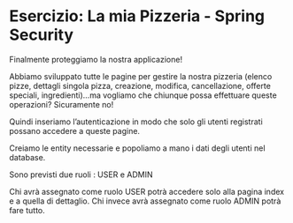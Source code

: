 # Esercizio: La mia Pizzeria - Spring Security

Finalmente proteggiamo la nostra applicazione!


Abbiamo sviluppato tutte le pagine per gestire la nostra pizzeria (elenco pizze, dettagli singola pizza, creazione, modifica, cancellazione, offerte speciali, ingredienti)…ma vogliamo che chiunque possa effettuare queste operazioni? Sicuramente no!


Quindi inseriamo l’autenticazione in modo che solo gli utenti registrati possano accedere a queste pagine.


Creiamo le entity necessarie e popoliamo a mano i dati degli utenti nel database.


Sono previsti due ruoli : USER e ADMIN

Chi avrà assegnato come ruolo USER potrà accedere solo alla pagina index e a quella di dettaglio.
Chi invece avrà assegnato come ruolo ADMIN potrà fare tutto.